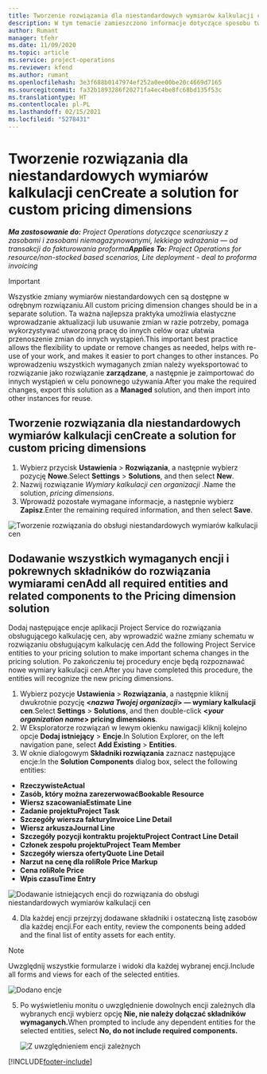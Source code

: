 ```yaml
---
title: Tworzenie rozwiązania dla niestandardowych wymiarów kalkulacji cen
description: W tym temacie zamieszczono informacje dotyczące sposobu tworzenia rozwiązań obsługujących niestandardowe wymiary kalkulacji cen.
author: Rumant
manager: tfehr
ms.date: 11/09/2020
ms.topic: article
ms.service: project-operations
ms.reviewer: kfend
ms.author: rumant
ms.openlocfilehash: 3e3f688b0147974ef252a0ee00be20c4669d7165
ms.sourcegitcommit: fa32b1893286f20271fa4ec4be8fc68bd135f53c
ms.translationtype: HT
ms.contentlocale: pl-PL
ms.lasthandoff: 02/15/2021
ms.locfileid: "5278431"
---
```

# <a name="create-a-solution-for-custom-pricing-dimensions"></a><span data-ttu-id="c1237-103">Tworzenie rozwiązania dla niestandardowych wymiarów kalkulacji cen</span><span class="sxs-lookup"><span data-stu-id="c1237-103">Create a solution for custom pricing dimensions</span></span>

 <span data-ttu-id="c1237-104">_**Ma zastosowanie do:** Project Operations dotyczące scenariuszy z zasobami i zasobami niemagazynowanymi, lekkiego wdrażania — od transakcji do fakturowania proforma_</span><span class="sxs-lookup"><span data-stu-id="c1237-104">_**Applies To:** Project Operations for resource/non-stocked based scenarios, Lite deployment - deal to proforma invoicing_</span></span> 

>[!IMPORTANT]
><span data-ttu-id="c1237-105">Wszystkie zmiany wymiarów niestandardowych cen są dostępne w odrębnym rozwiązaniu.</span><span class="sxs-lookup"><span data-stu-id="c1237-105">All custom pricing dimension changes should be in a separate solution.</span></span> <span data-ttu-id="c1237-106">Ta ważna najlepsza praktyka umożliwia elastyczne wprowadzanie aktualizacji lub usuwanie zmian w razie potrzeby, pomaga wykorzystywać utworzoną pracę do innych celów oraz ułatwia przenoszenie zmian do innych wystąpień.</span><span class="sxs-lookup"><span data-stu-id="c1237-106">This important best practice allows the flexibility to update or remove changes as needed, helps with re-use of your work, and makes it easier to port changes to other instances.</span></span> <span data-ttu-id="c1237-107">Po wprowadzeniu wszystkich wymaganych zmian należy wyeksportować to rozwiązanie jako rozwiązanie **zarządzane**, a następnie je zaimportować do innych wystąpień w celu ponownego używania.</span><span class="sxs-lookup"><span data-stu-id="c1237-107">After you make the required changes, export this solution as a **Managed** solution, and then import into other instances for reuse.</span></span>

## <a name="create-a-solution-for-custom-pricing-dimensions"></a><span data-ttu-id="c1237-108">Tworzenie rozwiązania dla niestandardowych wymiarów kalkulacji cen</span><span class="sxs-lookup"><span data-stu-id="c1237-108">Create a solution for custom pricing dimensions</span></span>

1.  <span data-ttu-id="c1237-109">Wybierz przycisk **Ustawienia** > **Rozwiązania**, a następnie wybierz pozycję **Nowe**.</span><span class="sxs-lookup"><span data-stu-id="c1237-109">Select **Settings** > **Solutions**, and then select **New**.</span></span>
2.  <span data-ttu-id="c1237-110">Nazwij rozwiązanie *Wymiary kalkulacji cen organizacji <your organization name>*.</span><span class="sxs-lookup"><span data-stu-id="c1237-110">Name the solution, *<your organization name> pricing dimensions*.</span></span>
3. <span data-ttu-id="c1237-111">Wprowadź pozostałe wymagane informacje, a następnie wybierz **Zapisz**.</span><span class="sxs-lookup"><span data-stu-id="c1237-111">Enter the remaining required information, and then select **Save**.</span></span>

  ![Tworzenie rozwiązania do obsługi niestandardowych wymiarów kalkulacji cen](./media/Creation-of-custom-pricing-dimension-solution.png)
 
## <a name="add-all-required-entities-and-related-components-to-the-pricing-dimension-solution"></a><span data-ttu-id="c1237-113">Dodawanie wszystkich wymaganych encji i pokrewnych składników do rozwiązania wymiarami cen</span><span class="sxs-lookup"><span data-stu-id="c1237-113">Add all required entities and related components to the Pricing dimension solution</span></span>

<span data-ttu-id="c1237-114">Dodaj następujące encje aplikacji Project Service do rozwiązania obsługującego kalkulację cen, aby wprowadzić ważne zmiany schematu w rozwiązaniu obsługującym kalkulację cen.</span><span class="sxs-lookup"><span data-stu-id="c1237-114">Add the following Project Service entities to your pricing solution to make important schema changes in the pricing solution.</span></span> <span data-ttu-id="c1237-115">Po zakończeniu tej procedury encje będą rozpoznawać nowe wymiary kalkulacji cen.</span><span class="sxs-lookup"><span data-stu-id="c1237-115">After you have completed this procedure, the entities will recognize the new pricing dimensions.</span></span>

1.  <span data-ttu-id="c1237-116">Wybierz pozycje **Ustawienia** > **Rozwiązania**, a następnie kliknij dwukrotnie pozycję **<*nazwa Twojej organizacji*> — wymiary kalkulacji cen**.</span><span class="sxs-lookup"><span data-stu-id="c1237-116">Select **Settings** > **Solutions**, and then double-click **<*your organization name*> pricing dimensions**.</span></span>
2.  <span data-ttu-id="c1237-117">W Eksploratorze rozwiązań w lewym okienku nawigacji kliknij kolejno opcje **Dodaj istniejący** > **Encje**.</span><span class="sxs-lookup"><span data-stu-id="c1237-117">In Solution Explorer, on the left navigation pane, select **Add Existing** > **Entities**.</span></span>
3.  <span data-ttu-id="c1237-118">W oknie dialogowym **Składniki rozwiązania** zaznacz następujące encje:</span><span class="sxs-lookup"><span data-stu-id="c1237-118">In the **Solution Components** dialog box, select the following entities:</span></span>
 
   - <span data-ttu-id="c1237-119">**Rzeczywiste**</span><span class="sxs-lookup"><span data-stu-id="c1237-119">**Actual**</span></span>
   - <span data-ttu-id="c1237-120">**Zasób, który można zarezerwować**</span><span class="sxs-lookup"><span data-stu-id="c1237-120">**Bookable Resource**</span></span>
   - <span data-ttu-id="c1237-121">**Wiersz szacowania**</span><span class="sxs-lookup"><span data-stu-id="c1237-121">**Estimate Line**</span></span>
   - <span data-ttu-id="c1237-122">**Zadanie projektu**</span><span class="sxs-lookup"><span data-stu-id="c1237-122">**Project Task**</span></span>
   - <span data-ttu-id="c1237-123">**Szczegóły wiersza faktury**</span><span class="sxs-lookup"><span data-stu-id="c1237-123">**Invoice Line Detail**</span></span>
   - <span data-ttu-id="c1237-124">**Wiersz arkusza**</span><span class="sxs-lookup"><span data-stu-id="c1237-124">**Journal Line**</span></span>
   - <span data-ttu-id="c1237-125">**Szczegóły pozycji kontraktu projektu**</span><span class="sxs-lookup"><span data-stu-id="c1237-125">**Project Contract Line Detail**</span></span>
   - <span data-ttu-id="c1237-126">**Członek zespołu projektu**</span><span class="sxs-lookup"><span data-stu-id="c1237-126">**Project Team Member**</span></span>
   - <span data-ttu-id="c1237-127">**Szczegóły wiersza oferty**</span><span class="sxs-lookup"><span data-stu-id="c1237-127">**Quote Line Detail**</span></span>
   - <span data-ttu-id="c1237-128">**Narzut na cenę dla roli**</span><span class="sxs-lookup"><span data-stu-id="c1237-128">**Role Price Markup**</span></span>
   - <span data-ttu-id="c1237-129">**Cena roli**</span><span class="sxs-lookup"><span data-stu-id="c1237-129">**Role Price**</span></span>
   - <span data-ttu-id="c1237-130">**Wpis czasu**</span><span class="sxs-lookup"><span data-stu-id="c1237-130">**Time Entry**</span></span>
 
   ![Dodawanie istniejących encji do rozwiązania do obsługi niestandardowych wymiarów kalkulacji cen](./media/Existing-entities-to-PD-solution.png)
 
 4. <span data-ttu-id="c1237-132">Dla każdej encji przejrzyj dodawane składniki i ostateczną listę zasobów dla każdej encji.</span><span class="sxs-lookup"><span data-stu-id="c1237-132">For each entity, review the components being added and the final list of entity assets for each entity.</span></span> 

   >[!NOTE]
   > <span data-ttu-id="c1237-133">Uwzględnij wszystkie formularze i widoki dla każdej wybranej encji.</span><span class="sxs-lookup"><span data-stu-id="c1237-133">Include all forms and views for each of the selected entities.</span></span>

  ![Dodano encje](./media/solution-component-selection.png)


5.  <span data-ttu-id="c1237-135">Po wyświetleniu monitu o uwzględnienie dowolnych encji zależnych dla wybranych encji wybierz opcję **Nie, nie należy dołączać składników wymaganych.**</span><span class="sxs-lookup"><span data-stu-id="c1237-135">When prompted to include any dependent entities for the selected entities, select **No, do not include required components.**</span></span>

    ![Z uwzględnieniem encji zależnych](./media/Do-not-include-required.png)


[!INCLUDE[footer-include](../includes/footer-banner.md)]